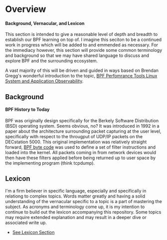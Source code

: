 # Overview
#### Background, Vernacular, and Lexicon

This section is intended to give a reasonable level of depth and breadth to establish our BPF learning on
top of. I imagine this seciton to be a continued work in progress which will be added to and emmended as
necessary. For the immediacy however, this section will provide some common terminology and background so
that we may have shared language to discuss and explore BPF and the surrounding ecosystem.

A vast majority of this will be driven and guided in ways based on Brendan Gregg's wonderful introduction
to the topic, [BPF Perfomrance Tools Linux System and Application Observability](http://www.brendangregg.com/blog/2019-07-15/bpf-performance-tools-book.html).

## Background
#### BPF History to Today

BPF was originally design specifically for the Berkely Software Distribution (BSD) operating system. Seems
obvious, no? It was introduced in 1992 in a paper about the architecture surrounding packet capturing at
the user level, specifically with respect to the througput of UDP/IP packets on the DECstation 5000. This
original implementation was relatively straight forward, [BPF byte code](./lexicon.md##B) was used to define
a set of filter instructions and loaded into the kernel. All packets coming in from network devices would
then have these filters applied before being returned up to user space by the implementing program (think
tcpdump).

## Lexicon

I'm a firm believer in specific language, especially and specifically in relationg to complex topics. Words
matter greatly and having a solid understanding of the vernacular specific to a topic is a part of mastering
the subject. As acronyms and terminology come up, it is my intention to continue to build out the lexicon 
accompanying this repository. Some topics may require extended explanation and may result in a deeper dive or
associated write up.

- [See Lexicon Section](./lexicon.md)
